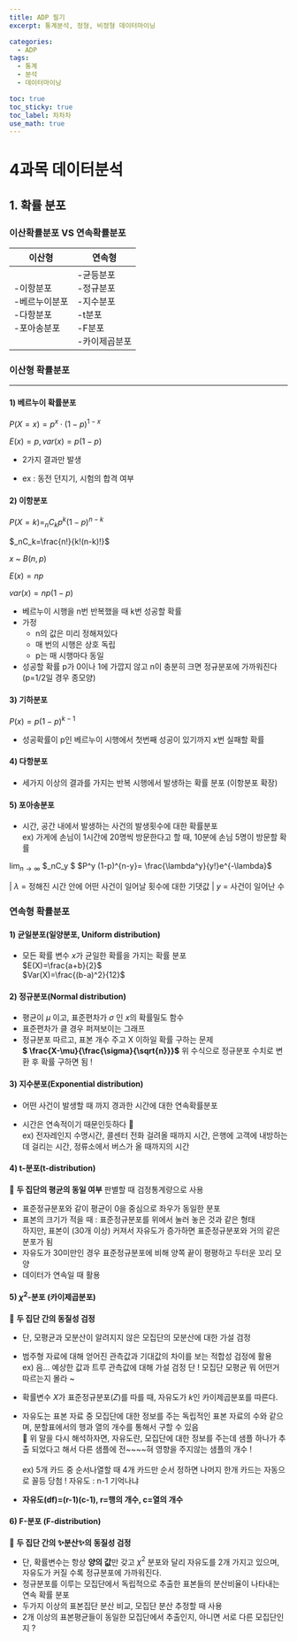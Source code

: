 ```yaml
---
title: ADP 필기
excerpt: 통계분석, 정형, 비정형 데이터마이닝

categories:
  - ADP
tags:
  - 통계
  - 분석
  - 데이터마이닝

toc: true
toc_sticky: true
toc_label: 차차차
use_math: true
---
```


# 4과목 데이터분석
## 1. 확률 분포
### 이산확률분포 VS 연속확률분포

|이산형|연속형|
|----|----|
|-이항분포<br/>-베르누이분포<br/>-다항분포<br/>-포아송분포|-균등분포<br/>-정규분포<br/>-지수분포<br/>-t분포<br/>-F분포<br/>-카이제곱분포|

### 이산형 확률분포
---
#### 1) 베르누이 확률분포

$P(X = x)=p^x\cdot(1-p)^{1-x}$
<br/>

$E(x)=p, var(x)=p(1-p)$

- 2가지 결과만 발생  

- ex : 동전 던지기, 시험의 합격 여부

#### 2) 이항분포

$P(X = k)=_nC_kp^k(1-p)^{n-k}$

$_nC_k=\frac{n!}{k!(n-k)!}$

$x$ ~ $B(n,p)$   

$E(x)=np$  

$var(x)=np(1-p)$

- 베르누이 시행을 n번 반복했을 때 k번 성공할 확률
- 가정
  - n의 값은 미리 정해져있다
  - 매 번의 시행은 상호 독립
  - p는 매 시행마다 동일
- 성공할 확률 p가 0이나 1에 가깝지 않고 n이 충분히 크면 정규분포에 가까워진다 (p=1/2일 경우 종모양)

#### 3) 기하분포

$P(x) = p(1-p)^{k-1}$

- 성공확률이 p인 베르누이 시행에서 첫번째 성공이 있기까지 x번 실패할 확률


#### 4) 다항분포
- 세가지 이상의 결과를 가지는 반복 시행에서 발생하는 확률 분포 (이항분포 확장)

#### 5) 포아송분포
- 시간, 공간 내에서 발생하는 사건의 발생횟수에 대한 확률분포  
ex) 가게에 손님이 1시간에 20명씩 방문한다고 할 때, 10분에 손님 5명이 방문할 확률

$\lim_{n \to \infty}$ $_nC_y $ $P^y (1-p)^{n-y}= \frac{\lambda^y}{y!}e^{-\lambda}$

| $\lambda$ = 정해진 시간 안에 어떤 사건이 일어날 횟수에 대한 기댓값
| $y$ = 사건이 일어난 수

### 연속형 확률분포
#### 1) 균일분포(일양분포, Uniform distribution)
- 모든 확률 변수 $x$가 균일한 확률을 가지는 확률 분포 <br/>
$E(X)=\frac{a+b}{2}$ <br/>
$Var(X)=\frac{(b-a)^2}{12}$

#### 2) 정규분포(Normal distribution)
- 평균이 $\mu$ 이고, 표준편차가 $\sigma$ 인 $x$의 확률밀도 함수
- 표준편차가 클 경우 퍼져보이는 그래프
- 정규분포 따르고, 표본 개수 주고 X 이하일 확률 구하는 문제 <br/>
**$ \frac{X-\mu}{\frac{\sigma}{\sqrt{n}}}$**
위 수식으로 정규분포 수치로 변환 후 확률 구하면 됨 !

#### 3) 지수분포(Exponential distribution)
- 어떤 사건이 발생할 때 까지 경과한 시간에 대한 연속확률분포
+ 시간은 연속적이기 때문인듯하다 🤔 <br/>
ex) 전자레인지 수명시간, 콜센터 전화 걸려올 때까지 시간, 은행에 고객에 내방하는데 걸리는 시간, 정류소에서 버스가 올 때까지의 시간

#### 4) t-분포(t-distribution)
📌 **두 집단의 평균의 동일 여부** 판별할 때 검정통계량으로 사용
- 표준정규분포와 같이 평균이 0을 중심으로 좌우가 동일한 분포
- 표본의 크기가 적을 때 : 표준정규분포를 위에서 눌러 놓은 것과 같은 형태  
 하지만, 표본이 (30개 이상) 커져서 자유도가 증가하면 표준정규분포와 거의 같은 분포가 됨
- 자유도가 30미만인 경우 표준정규분포에 비해 양쪽 끝이 평평하고 두터운 꼬리 모양
- 데이터가 연속일 때 활용 <br/>

#### 5) $\chi^2$-분포 (카이제곱분포)
📌 **두 집단 간의 동질성 검정**
- 단, 모평균과 모분산이 알려지지 않은 모집단의 모분산에 대한 가설 검정
- 범주형 자료에 대해 얻어진 관측값과 기대값의 차이를 보는 적합성 검정에 활용<br/>
ex) 음... 예상한 값과 트루 관측값에 대해 가설 검정 단 ! 모집단 모평균 뭐 어떤거 따르는지 몰라 ~ 

- 확률변수 $X$가 표준정규분포($Z$)를 따를 때, 자유도가 $k$인 카이제곱분포를 따른다.
- 자유도는 표본 자료 중 모집단에 대한 정보를 주는 독립적인 표본 자료의 수와 같으며, 분할표에서의 행과 열의 개수를 통해서 구할 수 있음 <br/>
🤔 위 말을 다시 해석하자면, 자유도란, 모집단에 대한 정보를 주는데 샘플 하나가 추출 되었다고 해서 다른 샘플에 전~~~~혀 영향을 주지않는 샘플의 개수 !<br/><br/>
ex) 5개 카드 중 순서나열할 때 4개 카드만 순서 정하면 나머지 한개 카드는 자동으로 꼴등 당첨 ! 자유도 : n-1 기억나냐
- **자유도(df)=(r-1)(c-1), r=행의 개수, c=열의 개수**

#### 6) F-분포 (F-distribution)
📌 **두 집단 간의 ✨분산✨의 동질성 검정**
- 단, 확률변수는 항상 **양의 값**만 갖고 $\chi^2$ 분포와 달리 자유도를 2개 가지고 있으며, 자유도가 커질 수록 정규분포에 가까워진다.
- 정규분포를 이루는 모집단에서 독립적으로 추출한 표본들의 분산비율이 나타내는 연속 확률 분포
- 두가지 이상의 표본집단 분산 비교, 모집단 분산 추정할 때 사용
- 2개 이상의 표본평균들이 동일한 모집단에서 추출인지, 아니면 서로 다른 모집단인지 ?